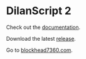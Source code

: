 # DilanScript 2

Check out the [documentation](http://docs.blockhead7360.com/dilanscript).

Download the latest [release](https://github.com/Blockhead7360/dilanscript/releases).

Go to [blockhead7360.com](https://blockhead7360.com).
